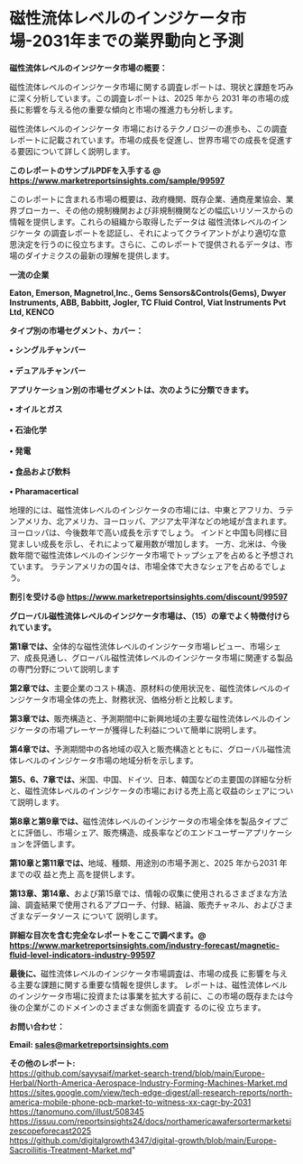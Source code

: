 # 磁性流体レベルのインジケータ市場-2031年までの業界動向と予測

<strong><b>磁性流体レベルのインジケータ市場の概要：</b></strong>

磁性流体レベルのインジケータ市場に関する調査レポートは、現状と課題を巧みに深く分析しています。この調査レポートは、2025 年から 2031 年の市場の成長に影響を与える他の重要な傾向と市場の推進力も分析します。

磁性流体レベルのインジケータ 市場におけるテクノロジーの進歩も、この調査レポートに記載されています。市場の成長を促進し、世界市場での成長を促進する要因について詳しく説明します。

<strong>このレポートのサンプルPDFを入手する @ <a href=https://www.marketreportsinsights.com/sample/99597>https://www.marketreportsinsights.com/sample/99597</a></strong>

このレポートに含まれる市場の概要は、政府機関、既存企業、通商産業協会、業界ブローカー、その他の規制機関および非規制機関などの幅広いリソースからの情報を提供します。これらの組織から取得したデータは 磁性流体レベルのインジケータ の調査レポートを認証し、それによってクライアントがより適切な意思決定を行うのに役立ちます。さらに、このレポートで提供されるデータは、市場のダイナミクスの最新の理解を提供します。

<strong>一流の企業</strong>

<strong><b>Eaton, Emerson, Magnetrol,Inc., Gems Sensors&Controls(Gems), Dwyer Instruments, ABB, Babbitt, Jogler, TC Fluid Control, Viat Instruments Pvt Ltd, KENCO</b></strong>

<strong><b>タイプ別の市場セグメント、カバー：</b></strong>

<strong>• シングルチャンバー<br><br>• デュアルチャンバー</strong>

<strong><b>アプリケーション別の市場セグメントは、次のように分類できます。</b></strong>

<strong>• オイルとガス<br><br>• 石油化学<br><br>• 発電<br><br>• 食品および飲料<br><br>•  Pharamacertical</strong>

 地理的には、磁性流体レベルのインジケータの市場には、中東とアフリカ、ラテンアメリカ、北アメリカ、ヨーロッパ、アジア太平洋などの地域が含まれます。 ヨーロッパは、今後数年で高い成長を示すでしょう。 インドと中国も同様に目覚ましい成長を示し、それによって雇用数が増加します。 一方、北米は、今後数年間で磁性流体レベルのインジケータ市場でトップシェアを占めると予想されています。 ラテンアメリカの国々は、市場全体で大きなシェアを占めるでしょう。

<strong>割引を受ける@ <a href=https://www.marketreportsinsights.com/discount/99597>https://www.marketreportsinsights.com/discount/99597</a></strong>

<strong><b>グローバル磁性流体レベルのインジケータ市場は、（15）の章でよく特徴付けられています。</b></strong>

<strong><b>第</b></strong><strong><b>1章では、</b></strong>全体的な磁性流体レベルのインジケータ市場レビュー、市場シェア、成長見通し、グローバル磁性流体レベルのインジケータ市場に関連する製品の専門分野について説明します

<strong><b>第2章では、</b></strong>主要企業のコスト構造、原材料の使用状況を、磁性流体レベルのインジケータ市場全体の売上、財務状況、価格分析と比較します。

<strong><b>第3章では、</b></strong>販売構造と、予測期間中に新興地域の主要な磁性流体レベルのインジケータの市場プレーヤーが獲得した利益について簡単に説明します。

<strong><b>第4章では、</b></strong>予測期間中の各地域の収入と販売構造とともに、グローバル磁性流体レベルのインジケータ市場の地域分析を示します。

<strong><b>第5、6、7章では、</b></strong>米国、中国、ドイツ、日本、韓国などの主要国の詳細な分析と、磁性流体レベルのインジケータの市場における売上高と収益のシェアについて説明します。

<strong><b>第8章と第9章では、</b></strong>磁性流体レベルのインジケータの市場全体を製品タイプごとに評価し、市場シェア、販売構造、成長率などのエンドユーザーアプリケーションを評価します。

<strong><b>第10章と第11章では、</b></strong>地域、種類、用途別の市場予測と、2025 年から2031 年までの収 益と売上 高を提供します。

<strong><b>第13章、第14章、</b></strong>および第15章では、情報の収集に使用されるさまざまな方法論、調査結果で使用されるアプローチ、付録、結論、販売チャネル、およびさまざまなデータソース について 説明します。

<strong>詳細な目次を含む完全なレポートをここで調べます。@ <a href=https://www.marketreportsinsights.com/industry-forecast/magnetic-fluid-level-indicators-industry-99597>https://www.marketreportsinsights.com/industry-forecast/magnetic-fluid-level-indicators-industry-99597</a></strong>

<strong><b>最後に、</b></strong>磁性流体レベルのインジケータ市場調査は、市場の成長 に影響を</a>与える主要な課題に関する重要な情報を提供します。 レポートは、磁性流体レベルのインジケータ市場に投資または事業を拡大する前に、この市場の既存または今後の企業がこのドメインのさまざまな側面を調査す るのに役 立ちます。

<strong><b>お問い合わせ：</b></strong>

<strong>Email: </strong><a href=mailto:sales@marketreportsinsights.com><strong>sales@marketreportsinsights.com</strong></a>

<strong>その他のレポート:</strong>
<br>
<a href=https://github.com/sayysaif/market-search-trend/blob/main/Europe-Herbal/North-America-Aerospace-Industry-Forming-Machines-Market.md>https://github.com/sayysaif/market-search-trend/blob/main/Europe-Herbal/North-America-Aerospace-Industry-Forming-Machines-Market.md</a>
<br>
<a href=https://sites.google.com/view/tech-edge-digest/all-research-reports/north-america-mobile-phone-pcb-market-to-witness-xx-cagr-by-2031>https://sites.google.com/view/tech-edge-digest/all-research-reports/north-america-mobile-phone-pcb-market-to-witness-xx-cagr-by-2031</a>
<br>
<a href=https://tanomuno.com/illust/508345>https://tanomuno.com/illust/508345</a>
<br>
<a href=https://issuu.com/reportsinsights24/docs/northamericawafersortermarketsizescopeforecast2025>https://issuu.com/reportsinsights24/docs/northamericawafersortermarketsizescopeforecast2025</a>
<br>
<a href=https://github.com/digitalgrowth4347/digital-growth/blob/main/Europe-Sacroiliitis-Treatment-Market.md>https://github.com/digitalgrowth4347/digital-growth/blob/main/Europe-Sacroiliitis-Treatment-Market.md</a>"

